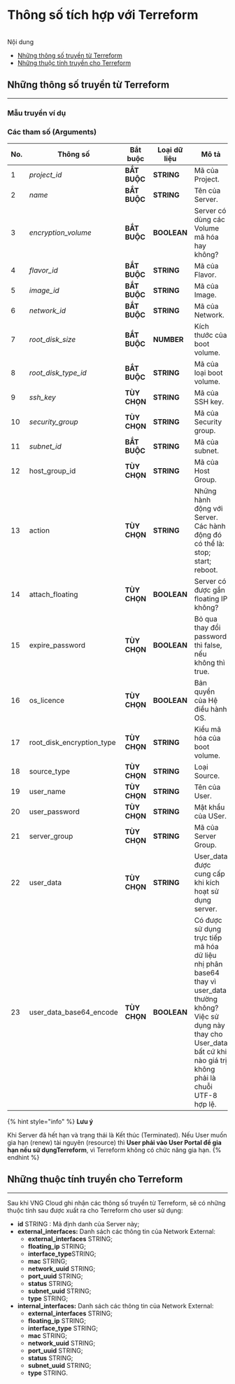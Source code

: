 # Thông số tích hợp với Terreform

\
Nội dung

* [Những thông số truyền từ Terreform](thong-so-tich-hop-voi-terreform.md#thongsotichhopvoiterreform-nhungthongsotruyentuterreform)
* [Những thuộc tính truyền cho Terreform](thong-so-tich-hop-voi-terreform.md#thongsotichhopvoiterreform-nhungthuoctinhtruyenchoterreform)

## Những thông số truyền từ Terreform <a href="#thongsotichhopvoiterreform-nhungthongsotruyentuterreform" id="thongsotichhopvoiterreform-nhungthongsotruyentuterreform"></a>

***

### Mẫu truyền ví dụ <a href="#thongsotichhopvoiterreform-mautruyenvidu" id="thongsotichhopvoiterreform-mautruyenvidu"></a>

### Các tham số (Arguments) <a href="#thongsotichhopvoiterreform-cacthamso-arguments" id="thongsotichhopvoiterreform-cacthamso-arguments"></a>

<table data-full-width="true"><thead><tr><th width="74">No.</th><th width="112">Thông số</th><th width="116">Bắt buộc</th><th width="114">Loại dữ liệu</th><th width="223">Mô tả</th><th>Dữ liệu mẫu</th></tr></thead><tbody><tr><td>1</td><td><em>project_id</em></td><td><strong>BẮT BUỘC</strong></td><td><strong>STRING</strong></td><td>Mã của Project.</td><td>pro-462803f3-6858-466f-bf05-df2b33faa360</td></tr><tr><td>2</td><td><em>name</em></td><td><strong>BẮT BUỘC</strong></td><td><strong>STRING</strong></td><td>Tên của Server.</td><td>example-server-name</td></tr><tr><td>3</td><td><em>encryption_volume</em></td><td><strong>BẮT BUỘC</strong></td><td><strong>BOOLEAN</strong></td><td>Server có dùng các Volume mã hóa hay không?</td><td>False</td></tr><tr><td>4</td><td><em>flavor_id</em></td><td><strong>BẮT BUỘC</strong></td><td><strong>STRING</strong></td><td>Mã của Flavor.</td><td>flav-e2028a81-cc75-47e4-8af1-9eef2f857f84</td></tr><tr><td>5</td><td><em>image_id</em></td><td><strong>BẮT BUỘC</strong></td><td><strong>STRING</strong></td><td>Mã của Image.</td><td>img-b5bf635e-0456-4765-b493-31d5fcfc05aa</td></tr><tr><td>6</td><td><em>network_id</em></td><td><strong>BẮT BUỘC</strong></td><td><strong>STRING</strong></td><td>Mã của Network.</td><td>net-961d6867-b65a-40ac-879e-d84e4dc768e0</td></tr><tr><td>7</td><td><em>root_disk_size</em></td><td><strong>BẮT BUỘC</strong></td><td><strong>NUMBER</strong></td><td>Kích thước của boot volume.</td><td>20</td></tr><tr><td>8</td><td><em>root_disk_type_id</em></td><td><strong>BẮT BUỘC</strong></td><td><strong>STRING</strong></td><td>Mã của loại boot volume.</td><td>vtype-61c3fc5b-f4e9-45b4-8957-8aa7b6029018</td></tr><tr><td>9</td><td><em>ssh_key</em></td><td><strong>TÙY CHỌN</strong></td><td><strong>STRING</strong></td><td>Mã của SSH key.</td><td>ssh-7bd70c56-1f05-4989-a0f0-cc3496b62001</td></tr><tr><td>10</td><td><em>security_group</em></td><td><strong>TÙY CHỌN</strong></td><td><strong>STRING</strong></td><td>Mã của Security group.</td><td>secg-3b12a078-b862-43b5-a56b-d7fc4429e535</td></tr><tr><td>11</td><td><em>subnet_id</em></td><td><strong>BẮT BUỘC</strong></td><td><strong>STRING</strong></td><td>Mã của subnet.</td><td>sub-c1ebba8f-baa8-434c-beb7-2916199bb812</td></tr><tr><td>12</td><td>host_group_id</td><td><strong>TÙY CHỌN</strong></td><td><strong>STRING</strong></td><td>Mã của Host Group.</td><td>/</td></tr><tr><td>13</td><td>action</td><td><strong>TÙY CHỌN</strong></td><td><strong>STRING</strong></td><td>Những hành động với Server. Các hành động đó có thể là: stop; start; reboot.</td><td>start</td></tr><tr><td>14</td><td>attach_floating</td><td><strong>TÙY CHỌN</strong></td><td><strong>BOOLEAN</strong></td><td>Server có được gắn floating IP không?</td><td>True</td></tr><tr><td>15</td><td>expire_password</td><td><strong>TÙY CHỌN</strong></td><td><strong>BOOLEAN</strong></td><td>Bỏ qua thay đổi password thì false, nếu không thì true.</td><td>False</td></tr><tr><td>16</td><td>os_licence</td><td><strong>TÙY CHỌN</strong></td><td><strong>BOOLEAN</strong></td><td>Bản quyền của Hệ điều hành OS.</td><td>True</td></tr><tr><td>17</td><td>root_disk_encryption_type</td><td><strong>TÙY CHỌN</strong></td><td><strong>STRING</strong></td><td>Kiểu mã hóa của boot volume.</td><td>/</td></tr><tr><td>18</td><td>source_type</td><td><strong>TÙY CHỌN</strong></td><td><strong>STRING</strong></td><td>Loại Source.</td><td>/</td></tr><tr><td>19</td><td>user_name</td><td><strong>TÙY CHỌN</strong></td><td><strong>STRING</strong></td><td>Tên của User.</td><td>usernamestackops</td></tr><tr><td>20</td><td>user_password</td><td><strong>TÙY CHỌN</strong></td><td><strong>STRING</strong></td><td>Mật khẩu của USer.</td><td>VngGCloud3030</td></tr><tr><td>21</td><td>server_group</td><td><strong>TÙY CHỌN</strong></td><td><strong>STRING</strong></td><td>Mã của Server Group.</td><td>/</td></tr><tr><td>22</td><td>user_data</td><td><strong>TÙY CHỌN</strong></td><td><strong>STRING</strong></td><td>User_data được cung cấp khi kích hoạt sử dụng server.</td><td>${data.template_cloudinit_config.user_data.rendered}</td></tr><tr><td>23</td><td>user_data_base64_encode</td><td><strong>TÙY CHỌN</strong></td><td><strong>BOOLEAN</strong></td><td>Có được sử dụng trực tiếp mã hóa dữ liệu nhị phân base64 thay vì user_data thường không? Việc sử dụng này thay cho User_data bất cứ khi nào giá trị không phải là chuỗi UTF-8 hợp lệ.</td><td>True</td></tr></tbody></table>

{% hint style="info" %}
**Lưu ý**

Khi Server đã hết hạn và trạng thái là Kết thúc (Terminated). Nếu User muốn gia hạn (renew) tài nguyên (resource) thì **User phải vào User Portal để gia hạn nếu sử dụngTerreform**, vì Terreform không có chức năng gia hạn.
{% endhint %}

## **Những thuộc tính truyền cho Terreform** <a href="#thongsotichhopvoiterreform-nhungthuoctinhtruyenchoterreform" id="thongsotichhopvoiterreform-nhungthuoctinhtruyenchoterreform"></a>

***

Sau khi VNG Cloud ghi nhận các thông số truyền từ Terreform, sẽ có những thuộc tính sau được xuất ra cho Terreform cho user sử dụng:

* **id** STRING : Mã định danh của Server này;
* **external\_interfaces:** Danh sách các thông tin của Network External:
  * **external\_interfaces** STRING;
  * **floating\_ip** STRING;
  * **interface\_type**STRING;
  * **mac** STRING;
  * **network\_uuid** STRING;
  * **port\_uuid** STRING;
  * **status** STRING;
  * **subnet\_uuid** STRING;
  * **type** STRING;
* **internal\_interfaces:** Danh sách các thông tin của Network External:
  * **external\_interfaces** STRING;
  * **floating\_ip** STRING;
  * **interface\_type** STRING;
  * **mac** STRING;
  * **network\_uuid** STRING;
  * **port\_uuid** STRING;
  * **status** STRING;
  * **subnet\_uuid** STRING;
  * **type** STRING.
